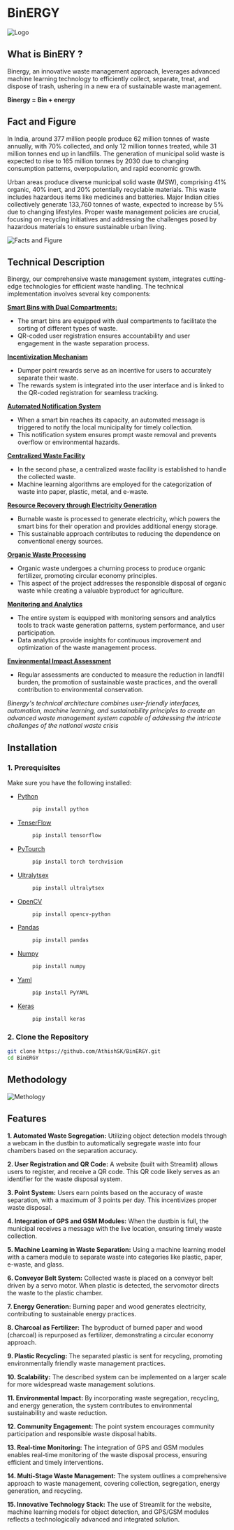 # BinERGY

![Logo](https://github.com/AthishSK/Nandi_Probot/assets/92356927/b406d2d1-36bf-426a-bb9b-5b7d8edcca54)

## What is BinERY ?

Binergy, an innovative waste management approach, leverages advanced machine learning technology to efficiently collect, separate, treat, and dispose of trash, ushering in a new era of sustainable waste management.

**Binergy = Bin + energy** 

## Fact and Figure

In India, around 377 million people produce 62 million tonnes of waste annually, with 70% collected, and only 12 million tonnes treated, while 31 million tonnes end up in landfills. The generation of municipal solid waste is expected to rise to 165 million tonnes by 2030 due to changing consumption patterns, overpopulation, and rapid economic growth.

Urban areas produce diverse municipal solid waste (MSW), comprising 41% organic, 40% inert, and 20% potentially recyclable materials. This waste includes hazardous items like medicines and batteries. Major Indian cities collectively generate 133,760 tonnes of waste, expected to increase by 5% due to changing lifestyles. Proper waste management policies are crucial, focusing on recycling initiatives and addressing the challenges posed by hazardous materials to ensure sustainable urban living.

![Facts and Figure](https://github.com/AthishSK/Nandi_Probot/assets/92356927/3f3a8de9-9e0a-489c-9460-1e20f41afb36)





## Technical Description

Binergy, our comprehensive waste management system, integrates cutting-edge technologies for efficient waste handling. The technical implementation involves several key components:

**[Smart Bins with Dual Compartments:]()**
- The smart bins are equipped with dual compartments to facilitate the sorting of different types of waste.
- QR-coded user registration ensures accountability and user engagement in the waste separation process.

**[Incentivization Mechanism]()**
 - Dumper point rewards serve as an incentive for users to accurately separate their waste.
- The rewards system is integrated into the user interface and is linked to the QR-coded registration for seamless tracking.

**[Automated Notification System]()**
  - When a smart bin reaches its capacity, an automated message is triggered to notify the local municipality for timely collection.
   - This notification system ensures prompt waste removal and prevents overflow or environmental hazards.

**[Centralized Waste Facility]()**
   - In the second phase, a centralized waste facility is established to handle the collected waste.
   - Machine learning algorithms are employed for the categorization of waste into paper, plastic, metal, and e-waste.

**[Resource Recovery through Electricity Generation]()**
   - Burnable waste is processed to generate electricity, which powers the smart bins for their operation and provides additional energy storage.
   - This sustainable approach contributes to reducing the dependence on conventional energy sources.

**[Organic Waste Processing]()**
   - Organic waste undergoes a churning process to produce organic fertilizer, promoting circular economy principles.
   - This aspect of the project addresses the responsible disposal of organic waste while creating a valuable byproduct for agriculture.

**[Monitoring and Analytics]()**
   - The entire system is equipped with monitoring sensors and analytics tools to track waste generation patterns, system performance, and user participation.
   - Data analytics provide insights for continuous improvement and optimization of the waste management process.

**[Environmental Impact Assessment]()**
- Regular assessments are conducted to measure the reduction in landfill burden, the promotion of sustainable waste practices, and the overall contribution to environmental conservation.

*Binergy's technical architecture combines user-friendly interfaces, automation, machine learning, and sustainability principles to create an advanced waste management system capable of addressing the intricate challenges of the national waste crisis*

## Installation

### 1. Prerequisites

Make sure you have the following installed:

- [Python](https://www.python.org/)
```bash
        pip install python

```
- [TenserFlow](https://www.tensorflow.org/)

```bash
        pip install tensorflow

```
- [PyTourch](https://pytorch.org/) 
```bash
        pip install torch torchvision


```
- [Ultralytsex](https://www.ultralytics.com/) 
```bash
        pip install ultralytsex

```
- [OpenCV](https://opencv.org/)
```bash
        pip install opencv-python

```
- [Pandas](https://pandas.pydata.org/)
```bash
        pip install pandas

```
- [Numpy](https://numpy.org/)
```bash
        pip install numpy

```

- [Yaml](https://yaml.org/)
```basH
        pip install PyYAML

```
- [Keras](https://keras.io/)
```bash
        pip install keras

```


### 2. Clone the Repository

```bash
git clone https://github.com/AthishSK/BinERGY.git
cd BinERGY
```

## Methodology

![Methology](https://github.com/AthishSK/BinERGY/assets/92356927/ea6997c0-1095-496e-abb9-4163d339785c)





## Features

**1. Automated Waste Segregation:** Utilizing object detection models through a webcam in the dustbin to automatically segregate waste into four chambers based on the separation accuracy.

**2. User Registration and QR Code:** A website (built with Streamlit) allows users to register, and receive a QR code. This QR code likely serves as an identifier for the waste disposal system.

**3. Point System:** Users earn points based on the accuracy of waste separation, with a maximum of 3 points per day. This incentivizes proper waste disposal.

**4. Integration of GPS and GSM Modules:** When the dustbin is full, the municipal receives a message with the live location, ensuring timely waste collection.

**5. Machine Learning in Waste Separation:** Using a machine learning model with a camera module to separate waste into categories like plastic, paper, e-waste, and glass.

**6. Conveyor Belt System:** Collected waste is placed on a conveyor belt driven by a servo motor. When plastic is detected, the servomotor directs the waste to the plastic chamber.

**7. Energy Generation:** Burning paper and wood generates electricity, contributing to sustainable energy practices.

**8. Charcoal as Fertilizer:** The byproduct of burned paper and wood (charcoal) is repurposed as fertilizer, demonstrating a circular economy approach.

**9. Plastic Recycling:** The separated plastic is sent for recycling, promoting environmentally friendly waste management practices.

**10. Scalability:** The described system can be implemented on a larger scale for more widespread waste management solutions.

**11. Environmental Impact:** By incorporating waste segregation, recycling, and energy generation, the system contributes to environmental sustainability and waste reduction.

**12. Community Engagement:** The point system encourages community participation and responsible waste disposal habits.

**13. Real-time Monitoring:** The integration of GPS and GSM modules enables real-time monitoring of the waste disposal process, ensuring efficient and timely interventions.

**14. Multi-Stage Waste Management:** The system outlines a comprehensive approach to waste management, covering collection, segregation, energy generation, and recycling.

**15. Innovative Technology Stack:** The use of Streamlit for the website, machine learning models for object detection, and GPS/GSM modules reflects a technologically advanced and integrated solution.
